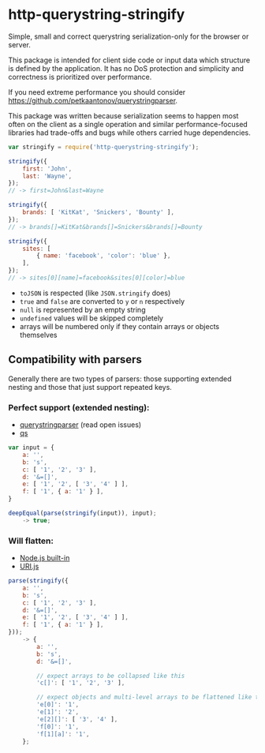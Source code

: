 # http-querystring-stringify

Simple, small and correct querystring serialization-only for the browser or
server.

This package is intended for client side code or input data which structure is
defined by the application. It has no DoS protection and simplicity and
correctness is prioritized over performance.

If you need extreme performance you should consider
https://github.com/petkaantonov/querystringparser.

This package was written because serialization seems to happen most often on
the client as a single operation and similar performance-focused libraries had
trade-offs and bugs while others carried huge dependencies.

```js
var stringify = require('http-querystring-stringify');

stringify({
	first: 'John',
	last: 'Wayne',
});
// -> first=John&last=Wayne

stringify({
	brands: [ 'KitKat', 'Snickers', 'Bounty' ],
});
// -> brands[]=KitKat&brands[]=Snickers&brands[]=Bounty

stringify({
	sites: [
		{ name: 'facebook', 'color': 'blue' },
	],
});
// -> sites[0][name]=facebook&sites[0][color]=blue
```

- `toJSON` is respected (like `JSON.stringify` does)
- `true` and `false` are converted to `y` or `n` respectively
- `null` is represented by an empty string
- `undefined` values will be skipped completely
- arrays will be numbered only if they contain arrays or objects themselves

## Compatibility with parsers

Generally there are two types of parsers: those supporting extended nesting
and those that just support repeated keys.

### Perfect support (extended nesting):

- [querystringparser](https://github.com/petkaantonov/querystringparser) (read open issues)
- [qs](https://github.com/ljharb/qs)

```js
var input = {
	a: '',
	b: 's',
	c: [ '1', '2', '3' ],
	d: '&=[]',
	e: [ '1', '2', [ '3', '4' ] ],
	f: [ '1', { a: '1' } ],
}

deepEqual(parse(stringify(input)), input);
	-> true;
```

### Will flatten:

- [Node.js built-in](https://nodejs.org/api/url.html)
- [URI.js](https://github.com/medialize/URI.js)

```js
parse(stringify({
	a: '',
	b: 's',
	c: [ '1', '2', '3' ],
	d: '&=[]',
	e: [ '1', '2', [ '3', '4' ] ],
	f: [ '1', { a: '1' } ],
}));
	-> {
		a: '',
		b: 's',
		d: '&=[]',

		// expect arrays to be collapsed like this
		'c[]': [ '1', '2', '3' ],

		// expect objects and multi-level arrays to be flattened like this
		'e[0]': '1',
		'e[1]': '2',
		'e[2][]': [ '3', '4' ],
		'f[0]': '1',
		'f[1][a]': '1',
	};
```
